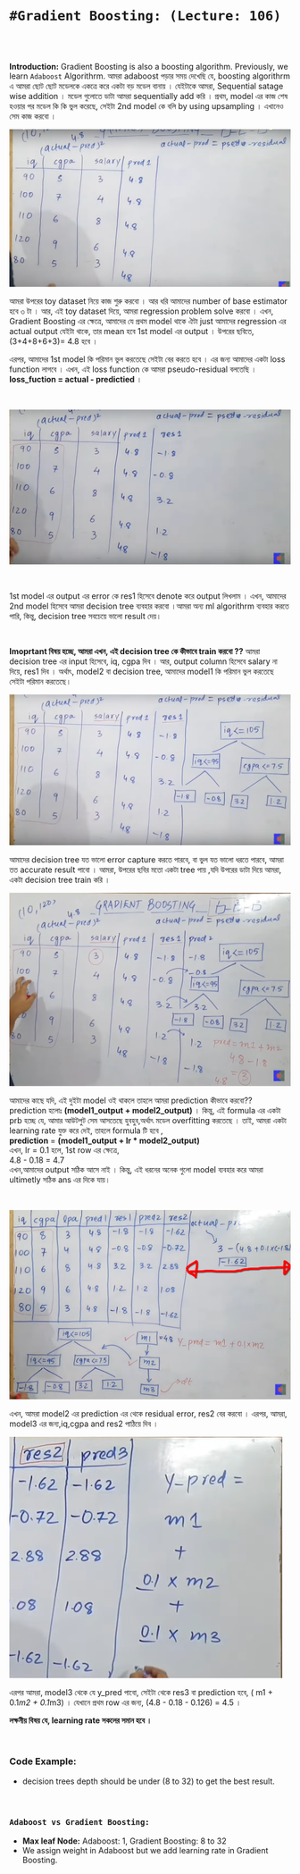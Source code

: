 <br>
<br>

# `#Gradient Boosting: (Lecture: 106)`


<br>
<br>

**Introduction:** Gradient Boosting is also a boosting algorithm. Previously, we learn `Adaboost` Algorithrm. আমরা adaboost পড়ার সময় দেখেছি যে, boosting algorithrm এ আমরা ছোট ছোট মডেলকে একত্রে করে একটা বড় মডেল বানায় । যেইটাকে আমরা, Sequential satage wise addition । মডেল গুলোতে ডাটা আমরা sequentially add করি । প্রথম, model এর কাজ শেষ হওয়ার  পর মডেল কি কি ভুল করেছে, সেইটা 2nd model কে বলি by using upsampling । এখানেও সেম কাজ করবো । 

![image](img/img01.png)

আমরা উপরের toy dataset নিয়ে কাজ শুরু করবো । আর ধরি আমাদের  number of base estimator হবে ৩ টা । আর, এই toy dataset দিয়ে, আমরা regression problem solve  করবো । এখন, Gradient Boosting এর ক্ষেত্রে, আমাদের যে প্রথম model থাকে ঐটা just আমাদের regression এর actual output যেইটা থাকে, তার mean হবে 1st model এর output । উপরের ছবিতে, (3+4+8+6+3)= 4.8 হবে । 

এরপর, আমাদের 1st model কি পরিমান ভুল করতেছে সেইটা বের করতে হবে । এর জন্য আমাদের একটা loss function লাগবে । এখন, এই loss function কে আমরা pseudo-residual বলতেছি । **loss_fuction = actual - predictied** । 

<br>

![image](img/img02.png)

<br>

1st model এর output এর error কে res1 হিসেবে denote করে output লিখলাম । এখন, আমাদের 2nd model হিসেবে আমরা decision tree ব্যবহার করবো  ।আমরা অন্য ml algorithrm ব্যবহার করতে পারি, কিন্তু, decision tree সবচেয়ে ভালো result দেয়। 

<br>

**Imoprtant বিষয় হচ্ছে, আমরা এখন, এই decision tree কে কীভাবে train করবো ??**  আমরা decision tree এর  input হিসেবে, iq, cgpa দিব । আর, output column হিসেবে salary না দিয়ে, res1 দিব ।  অর্থাৎ, model2 বা decision tree, আমাদের model1 কি পরিমান ভুল করতেছে সেইটা পরিমান করতেছে। 


![image](img/img03.png)

আমাদের decision tree যত ভালো error capture করতে পারবে, বা ভুল যত ভালো ধরতে পারবে, আমরা তত accurate result পাবো । আমরা, উপরের ছবির মতো একটা tree পায় ,যদি উপরের ডাটা দিয়ে আমরা, একটা decision tree train করি  । 


![image](img/img04.png)


আমাদের কাছে  যদি, এই দুইটা model ওই থাকলে তাহলে আমরা prediction কীভাবে করবো?? prediction হলোঃ **(model1_output + model2_output)** । কিন্তু, এই formula এর একটা  prb হচ্ছে যে, আমার আউটপুট সেম আসতেছে হুবহুব,অর্থাৎ মডেল overfitting করতেছে । তাই, আমরা একটা learning rate যুক্ত করে দেই, তাহলে formula টি হবে , <br>
**prediction** = **(model1_output + lr * model2_output)**
<br>
এখন,   lr = 0.1 হলে,  1st row এর ক্ষেত্রে,  <br>
4.8 - 0.18 = 4.7 <br>
এখন,আমাদের output সঠিক আসে নাই । কিন্তু, এই ধরনের অনেক গুলো model ব্যবহার করে আমরা ultimetly সঠিক ans এর দিকে যায়। 

<br>

![image](img/img05.png)

এখন, আমরা model2 এর prediction এর থেকে residual error, res2 বের করবো । এরপর, আমরা, model3 এর জন্য,iq,cgpa and res2 পাঠিয়ে দিব । 

![image](img/img06.png)

এরপর আমরা, model3 থেকে যে y_pred পাবো, সেইটা থেকে res3 বা prediction হবে, ( m1 + 0.1*m2 + 0.1*m3) । যেখানে প্রথম row এর জন্য, 
(4.8 - 0.18 - 0.126) = 4.5 । 

**লক্ষনীয় বিষয় যে, learning rate সকলের সমান হবে ।**

<br>


### **Code Example:**
- decision trees depth should be under (8 to 32) to get the best result.

<br>

### `Adaboost vs Gradient Boosting:`

- **Max leaf Node:** Adaboost: 1, Gradient Boosting: 8 to 32
- We assign weight in Adaboost but we add learning rate in Gradient Boosting. 



